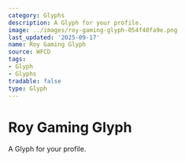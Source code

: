 ```yaml
---
category: Glyphs
description: A Glyph for your profile.
image: ../images/roy-gaming-glyph-054f40fa9e.png
last_updated: '2025-09-17'
name: Roy Gaming Glyph
source: WFCD
tags:
- Glyph
- Glyphs
tradable: false
type: Glyph
---
```


# Roy Gaming Glyph

A Glyph for your profile.

